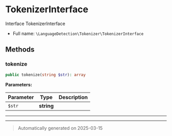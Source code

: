 
# TokenizerInterface

Interface TokenizerInterface



* Full name: `\LanguageDetection\Tokenizer\TokenizerInterface`



## Methods


### tokenize



```php
public tokenize(string $str): array
```








**Parameters:**

| Parameter | Type | Description |
|-----------|------|-------------|
| `$str` | **string** |  |





***


***
> Automatically generated on 2025-03-15
